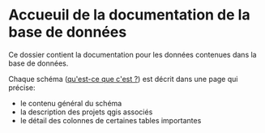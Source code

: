 # Accueuil de la documentation de la base de données

Ce dossier contient la documentation pour les données contenues dans la base de données. 

Chaque schéma ([qu'est-ce que c'est ?](../tutos/glossaire.md#schema "Dans une base de données relationnelle, un schéma regroupe différents objets dont des tables, vues et fonctions.")) est décrit dans une page qui précise:
 - le contenu général du schéma
 - la description des projets qgis associés
 - le détail des colonnes de certaines tables importantes